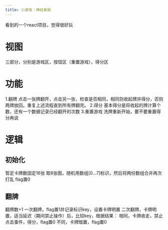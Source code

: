 ```yaml
---
title: 小游戏：神经衰弱
---
```

看到的一个react项目，觉得很好玩
# 视图
三部分，分别是游戏区，按钮区（重置游戏），得分区
# 功能
1.翻牌
点击一张牌翻开，点击另一张，检查是否相同，相同则收起牌并得分，否则两牌放回。重复上述流程直到所有牌翻完。
2.得分
基本得分是将收起的牌计算个数，还有一个数据记录已经翻开的次数
3.重置游戏
洗牌重新开始，要不要重置得分再说
# 逻辑
## 初始化
暂定卡牌数固定16张
取8张图，随机用数组[0...7]标识，然后将两份数组合并再次打乱
flag置0
## 翻牌
翻牌数+1
一次翻牌，flag置1并记录标识key，设置卡牌明置
二次翻牌，卡牌明置，适当延迟（期间禁止操作）后，比较key，根据结果：
相同，卡牌收走，禁止点击事件，得分，flag置0
不同，卡牌暗置，flag置0